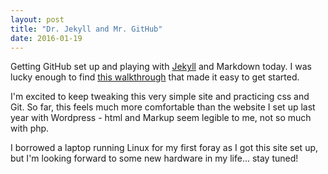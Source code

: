 ```yaml
---
layout: post
title: "Dr. Jekyll and Mr. GitHub"
date: 2016-01-19
---
```


Getting GitHub set up and playing with [Jekyll](http://jekyllrb.com) and Markdown today. I was lucky enough to find [this walkthrough](http://jmcglone.com/guides/github-pages/) that made it easy to get started.

I'm excited to keep tweaking this very simple site and practicing css and Git. So far, this feels much more comfortable than the website I set up last year with Wordpress - html and Markup seem legible to me, not so much with php.

I borrowed a laptop running Linux for my first foray as I got this site set up, but I'm looking forward to some new hardware in my life... stay tuned! 
